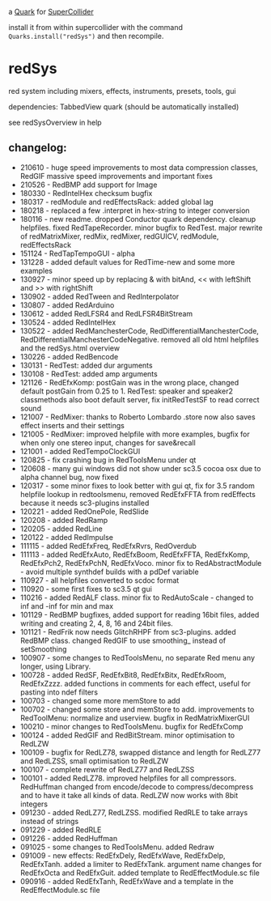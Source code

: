a [Quark](https://supercollider-quarks.github.io/quarks/) for [SuperCollider](https://supercollider.github.io)

install it from within supercollider with the command `Quarks.install("redSys")` and then recompile.

# redSys

red system including mixers, effects, instruments, presets, tools, gui

dependencies: TabbedView quark (should be automatically installed)

see redSysOverview in help

## changelog:

* 210610 - huge speed improvements to most data compression classes, RedGIF massive speed improvements and important fixes
* 210526 - RedBMP add support for Image
* 180330 - RedIntelHex checksum bugfix
* 180317 - redModule and redEffectsRack: added global lag
* 180218 - replaced a few .interpret in hex-string to integer conversion
* 180116 - new readme. dropped Conductor quark dependency. cleanup helpfiles. fixed RedTapeRecorder. minor bugfix to RedTest. major rewrite of redMatrixMixer, redMix, redMixer, redGUICV, redModule, redEffectsRack
* 151124 - RedTapTempoGUI - alpha
* 131228 - added default values for RedTime-new and some more examples
* 130927 - minor speed up by replacing & with bitAnd, << with leftShift and >> with rightShift
* 130902 - added RedTween and RedInterpolator
* 130807 - added RedArduino
* 130612 - added RedLFSR4 and RedLFSR4BitStream
* 130524 - added RedIntelHex
* 130522 - added RedManchesterCode, RedDifferentialManchesterCode, RedDifferentialManchesterCodeNegative. removed all old html helpfiles and the redSys.html overview
* 130226 - added RedBencode
* 130131 - RedTest: added dur arguments
* 130108 - RedTest: added amp arguments
* 121126 - RedEfxKomp: postGain was in the wrong place, changed default postGain from 0.25 to 1. RedTest: speaker and speaker2 classmethods also boot default server, fix initRedTestSF to read correct sound
* 121007 - RedMixer: thanks to Roberto Lombardo .store now also saves effect inserts and their settings
* 121005 - RedMixer: improved helpfile with more examples, bugfix for when only one stereo input, changes for save&recall
* 121001 - added RedTempoClockGUI
* 120825 - fix crashing bug in RedToolsMenu under qt
* 120608 - many gui windows did not show under sc3.5 cocoa osx due to alpha channel bug, now fixed
* 120317 - some minor fixes to look better with gui qt, fix for 3.5 random helpfile lookup in redtoolsmenu, removed RedEfxFFTA from redEffects because it needs sc3-plugins installed
* 120221 - added RedOnePole, RedSlide
* 120208 - added RedRamp
* 120205 - added RedLine
* 120122 - added RedImpulse
* 111115 - added RedEfxFreq, RedEfxRvrs, RedOverdub
* 111113 - added RedEfxAuto, RedEfxBoom, RedEfxFFTA, RedEfxKomp, RedEfxPch2, RedEfxPchN, RedEfxVoco. minor fix to RedAbstractModule - avoid multiple synthdef builds with a pdDef variable
* 110927 - all helpfiles converted to scdoc format
* 110920 - some first fixes to sc3.5 qt gui
* 110216 - added RedALF class. minor fix to RedAutoScale - changed to inf and -inf for min and max
* 101129 - RedBMP bugfixes, added support for reading 16bit files, added writing and creating 2, 4, 8, 16 and 24bit files.
* 101121 - RedFrik now needs GlitchRHPF from sc3-plugins. added RedBMP class. changed RedGIF to use smoothing_ instead of setSmoothing
* 100907 - some changes to RedToolsMenu, no separate Red menu any longer, using Library.
* 100728 - added RedSF, RedEfxBit8, RedEfxBitx, RedEfxRoom, RedEfxZzzz. added functions in comments for each effect, useful for pasting into ndef filters
* 100703 - changed some more memStore to add
* 100702 - changed some store and memStore to add. improvements to RedToolMenu: normalize and userview. bugfix in RedMatrixMixerGUI
* 100210 - minor changes to RedToolsMenu. bugfix for RedEfxComp
* 100124 - added RedGIF and RedBitStream. minor optimisation to RedLZW
* 100109 - bugfix for RedLZ78, swapped distance and length for RedLZ77 and RedLZSS, small optimisation to RedLZW
* 100107 - complete rewrite of RedLZ77 and RedLZSS
* 100101 - added RedLZ78. improved helpfiles for all compressors. RedHuffman changed from encode/decode to compress/decompress and to have it take all kinds of data. RedLZW now works with 8bit integers
* 091230 - added RedLZ77, RedLZSS. modified RedRLE to take arrays instead of strings
* 091229 - added RedRLE
* 091226 - added RedHuffman
* 091025 - some changes to RedToolsMenu. added Redraw
* 091009 - new effects: RedEfxDely, RedEfxWave, RedEfxDelp, RedEfxTanh. added a limiter to RedEfxTank. argument name changes for RedEfxOcta and RedEfxGuit. added template to RedEffectModule.sc file
* 090916 - added RedEfxTanh, RedEfxWave and a template in the RedEffectModule.sc file

